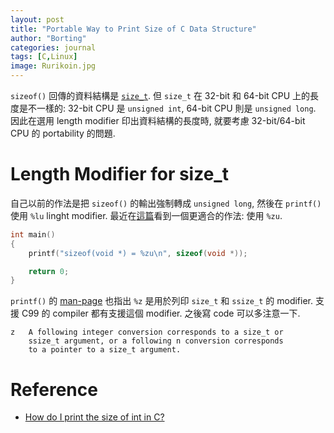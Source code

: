 ```yaml
---
layout: post
title: "Portable Way to Print Size of C Data Structure"
author: "Borting"
categories: journal
tags: [C,Linux]
image: Rurikoin.jpg
---
```


`sizeof()` 回傳的資料結構是 [`size_t`](https://elixir.bootlin.com/linux/v5.11/source/include/linux/types.h#L55).
但 `size_t` 在 32-bit 和 64-bit CPU 上的長度是不一樣的: 32-bit CPU 是 `unsigned int`, 64-bit CPU 則是 `unsigned long`.
因此在選用 length modifier 印出資料結構的長度時, 就要考慮 32-bit/64-bit CPU 的 portability 的問題.

# Length Modifier for size_t

自己以前的作法是把 `sizeof()` 的輸出強制轉成 `unsigned long`, 然後在 `printf()` 使用 `%lu` linght modifier.
最近在[這篇](https://stackoverflow.com/a/5943869)看到一個更適合的作法: 使用 `%zu`.
```c
int main()
{
	printf("sizeof(void *) = %zu\n", sizeof(void *));

	return 0;
}
```

`printf()` 的 [man-page](https://man7.org/linux/man-pages/man3/printf.3.html) 也指出 `%z` 是用於列印 `size_t` 和 `ssize_t` 的 modifier.
支援 C99 的 compiler 都有支援這個 modifier.
之後寫 code 可以多注意一下.
```
z	A following integer conversion corresponds to a size_t or
	ssize_t argument, or a following n conversion corresponds
	to a pointer to a size_t argument.
```

# Reference

* [How do I print the size of int in C?](https://stackoverflow.com/a/5943869)
